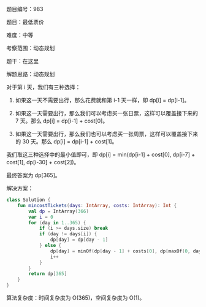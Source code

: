 题目编号：983

题目：最低票价

难度：中等

考察范围：动态规划

题干：在这里

解题思路：动态规划

对于第 i 天，我们有三种选择：

1. 如果这一天不需要出行，那么花费就和第 i-1 天一样，即 dp[i] = dp[i-1]。

2. 如果这一天需要出行，那么我们可以考虑买一张日票，这样可以覆盖接下来的 7 天。那么 dp[i] = dp[i-1] + cost[0]。

3. 如果这一天需要出行，那么我们也可以考虑买一张周票，这样可以覆盖接下来的 30 天。那么 dp[i] = dp[i-1] + cost[1]。

我们取这三种选择中的最小值即可，即 dp[i] = min(dp[i-1] + cost[0], dp[i-7] + cost[1], dp[i-30] + cost[2])。

最终答案为 dp[365]。

解决方案：

```kotlin
class Solution {
    fun mincostTickets(days: IntArray, costs: IntArray): Int {
        val dp = IntArray(366)
        var i = 0
        for (day in 1..365) {
            if (i >= days.size) break
            if (day != days[i]) {
                dp[day] = dp[day - 1]
            } else {
                dp[day] = minOf(dp[day - 1] + costs[0], dp[maxOf(0, day - 7)] + costs[1], dp[maxOf(0, day - 30)] + costs[2])
                i++
            }
        }
        return dp[365]
    }
}
```

算法复杂度：时间复杂度为 O(365)，空间复杂度为 O(1)。